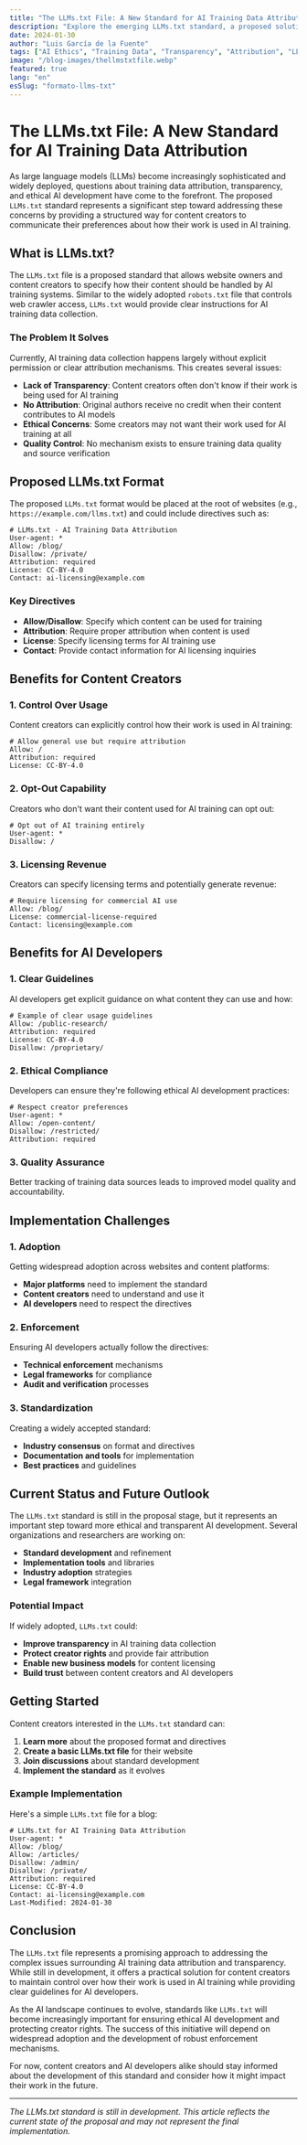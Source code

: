 ```yaml
---
title: "The LLMs.txt File: A New Standard for AI Training Data Attribution"
description: "Explore the emerging LLMs.txt standard, a proposed solution for proper attribution and transparency in AI training data, similar to robots.txt but for large language models."
date: 2024-01-30
author: "Luis García de la Fuente"
tags: ["AI Ethics", "Training Data", "Transparency", "Attribution", "LLMs.txt"]
image: "/blog-images/thellmstxtfile.webp"
featured: true
lang: "en"
esSlug: "formato-llms-txt"
---
```


# The LLMs.txt File: A New Standard for AI Training Data Attribution

As large language models (LLMs) become increasingly sophisticated and widely deployed, questions about training data attribution, transparency, and ethical AI development have come to the forefront. The proposed `LLMs.txt` standard represents a significant step toward addressing these concerns by providing a structured way for content creators to communicate their preferences about how their work is used in AI training.

## What is LLMs.txt?

The `LLMs.txt` file is a proposed standard that allows website owners and content creators to specify how their content should be handled by AI training systems. Similar to the widely adopted `robots.txt` file that controls web crawler access, `LLMs.txt` would provide clear instructions for AI training data collection.

### The Problem It Solves

Currently, AI training data collection happens largely without explicit permission or clear attribution mechanisms. This creates several issues:

- **Lack of Transparency**: Content creators often don't know if their work is being used for AI training
- **No Attribution**: Original authors receive no credit when their content contributes to AI models
- **Ethical Concerns**: Some creators may not want their work used for AI training at all
- **Quality Control**: No mechanism exists to ensure training data quality and source verification

## Proposed LLMs.txt Format

The proposed `LLMs.txt` format would be placed at the root of websites (e.g., `https://example.com/llms.txt`) and could include directives such as:

```
# LLMs.txt - AI Training Data Attribution
User-agent: *
Allow: /blog/
Disallow: /private/
Attribution: required
License: CC-BY-4.0
Contact: ai-licensing@example.com
```

### Key Directives

- **Allow/Disallow**: Specify which content can be used for training
- **Attribution**: Require proper attribution when content is used
- **License**: Specify licensing terms for AI training use
- **Contact**: Provide contact information for AI licensing inquiries

## Benefits for Content Creators

### 1. Control Over Usage

Content creators can explicitly control how their work is used in AI training:

```
# Allow general use but require attribution
Allow: /
Attribution: required
License: CC-BY-4.0
```

### 2. Opt-Out Capability

Creators who don't want their content used for AI training can opt out:

```
# Opt out of AI training entirely
User-agent: *
Disallow: /
```

### 3. Licensing Revenue

Creators can specify licensing terms and potentially generate revenue:

```
# Require licensing for commercial AI use
Allow: /blog/
License: commercial-license-required
Contact: licensing@example.com
```

## Benefits for AI Developers

### 1. Clear Guidelines

AI developers get explicit guidance on what content they can use and how:

```
# Example of clear usage guidelines
Allow: /public-research/
Attribution: required
License: CC-BY-4.0
Disallow: /proprietary/
```

### 2. Ethical Compliance

Developers can ensure they're following ethical AI development practices:

```
# Respect creator preferences
User-agent: *
Allow: /open-content/
Disallow: /restricted/
Attribution: required
```

### 3. Quality Assurance

Better tracking of training data sources leads to improved model quality and accountability.

## Implementation Challenges

### 1. Adoption

Getting widespread adoption across websites and content platforms:

- **Major platforms** need to implement the standard
- **Content creators** need to understand and use it
- **AI developers** need to respect the directives

### 2. Enforcement

Ensuring AI developers actually follow the directives:

- **Technical enforcement** mechanisms
- **Legal frameworks** for compliance
- **Audit and verification** processes

### 3. Standardization

Creating a widely accepted standard:

- **Industry consensus** on format and directives
- **Documentation and tools** for implementation
- **Best practices** and guidelines

## Current Status and Future Outlook

The `LLMs.txt` standard is still in the proposal stage, but it represents an important step toward more ethical and transparent AI development. Several organizations and researchers are working on:

- **Standard development** and refinement
- **Implementation tools** and libraries
- **Industry adoption** strategies
- **Legal framework** integration

### Potential Impact

If widely adopted, `LLMs.txt` could:

- **Improve transparency** in AI training data collection
- **Protect creator rights** and provide fair attribution
- **Enable new business models** for content licensing
- **Build trust** between content creators and AI developers

## Getting Started

Content creators interested in the `LLMs.txt` standard can:

1. **Learn more** about the proposed format and directives
2. **Create a basic LLMs.txt file** for their website
3. **Join discussions** about standard development
4. **Implement the standard** as it evolves

### Example Implementation

Here's a simple `LLMs.txt` file for a blog:

```
# LLMs.txt for AI Training Data Attribution
User-agent: *
Allow: /blog/
Allow: /articles/
Disallow: /admin/
Disallow: /private/
Attribution: required
License: CC-BY-4.0
Contact: ai-licensing@example.com
Last-Modified: 2024-01-30
```

## Conclusion

The `LLMs.txt` file represents a promising approach to addressing the complex issues surrounding AI training data attribution and transparency. While still in development, it offers a practical solution for content creators to maintain control over how their work is used in AI training while providing clear guidelines for AI developers.

As the AI landscape continues to evolve, standards like `LLMs.txt` will become increasingly important for ensuring ethical AI development and protecting creator rights. The success of this initiative will depend on widespread adoption and the development of robust enforcement mechanisms.

For now, content creators and AI developers alike should stay informed about the development of this standard and consider how it might impact their work in the future.

---

*The LLMs.txt standard is still in development. This article reflects the current state of the proposal and may not represent the final implementation.*
